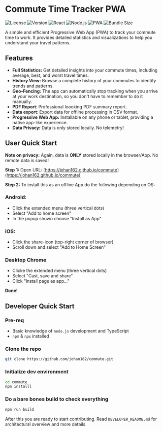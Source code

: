 # Commute Time Tracker PWA

![License](https://img.shields.io/badge/license-MIT-blue.svg)
![Version](https://img.shields.io/badge/version-0.4.0-brightgreen.svg)
![React](https://img.shields.io/badge/react-18.2.0-blue.svg)
![Node.js](https://img.shields.io/badge/node-%3E%3D18.0.0-brightgreen.svg)
![PWA](https://img.shields.io/badge/PWA-Ready-green.svg)
![Bundle Size](https://img.shields.io/bundlephobia/min/commute)

A simple and efficient Progressive Web App (PWA) to track your commute time to work. It provides detailed statistics and visualizations to help you understand your travel patterns.

## Features

- **Full Statistics:** Get detailed insights into your commute times, including average, best, and worst travel times.
- **History View:** Browse a complete history of your commutes to identify trends and patterns.
- **Geo-Fencing:** The app can automatically stop tracking when you arrive at your work destination, so you don't have to remember to do it manually.
- **PDF Report**: Professional loooking PDF summary report.
- **Data export**: Export data for offline processing in CSV format.
- **Progressive Web App:** Installable on any phone or tablet, providing a native app-like experience.
- **Data Privacy:** Data is only stored locally. No telemetry!


## User Quick Start 

**Note on privacy:** Again, data is **ONLY** stored locally in the browser/App. No remote data is saved! 

**Step 1:** Open URL: [https://johan162.github.io/commute](https://johan162.github.io/commute)

**Step 2:** To install this as an offline App do the following depending on OS:

### Android:
- Click the extended menu (three vertical dots)
- Select "Add to home screen"
- In the popup shown choose "Install as App"

### iOS:
- Click the share-icon (top-right corner of browser)
- Scroll down and select "Add to Home Screen"

### Desktop Chrome
- Clicke the extended menu (three vertical dots)
- Select "Cast, save and share"
- Click "Install page as app..."

**Done!**

## Developer Quick Start

### Pre-req

* Basic knowledge of `node.js` development and TypeScript
* `npm` & `npx` installed

### Clone the repo

```sh
git clone https://github.com/johan162/commute.git
```

### Initialize dev environment

```sh
cd commute
npm installl
```

### Do a bare bones build to check everything

```sh
npm run build
```

After this you are ready to start contributing. Read `DEVELOPER_README.md` for architectural overview and more details.






